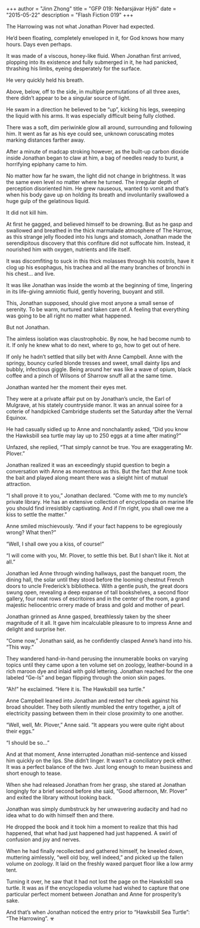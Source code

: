 +++
author = "Jinn Zhong"
title = "GFP 019: Neðarsjávar Hýði"
date = "2015-05-22"
description = "Flash Fiction 019"
+++

The Harrowing was not what Jonathan Plover had expected.

He’d been floating, completely enveloped in it, for God knows how many hours. Days even perhaps.

It was made of a viscous, honey-like fluid. When Jonathan first arrived, plopping into its existence and fully submerged in it, he had panicked, thrashing his limbs, eyeing desperately for the surface.

He very quickly held his breath.

Above, below, off to the side, in multiple permutations of all three axes, there didn’t appear to be a singular source of light. 

He swam in a direction he believed to be “up”, kicking his legs, sweeping the liquid with his arms. It was especially difficult being fully clothed.

There was a soft, dim periwinkle glow all around, surrounding and following him. It went as far as his eye could see, unknown coruscating motes marking distances farther away.

After a minute of madcap stroking however, as the built-up carbon dioxide inside Jonathan began to claw at him, a bag of needles ready to burst, a horrifying epiphany came to him. 

No matter how far he swam, the light did not change in brightness. It was the same even level no matter where he turned. The irregular depth of perception disoriented him. He grew nauseous, wanted to vomit and that’s when his body gave up on holding its breath and involuntarily swallowed a huge gulp of the gelatinous liquid.

It did not kill him. 

At first he gagged, and believed himself to be drowning. But as he gasp and swallowed and breathed in the thick marmalade atmosphere of The Harrow, as this strange jelly flooded into his lungs and stomach, Jonathan made the serendipitous discovery that this confiture did not suffocate him. Instead, it nourished him with oxygen, nutrients and life itself.

It was discomfiting to suck in this thick molasses through his nostrils, have it clog up his esophagus, his trachea and all the many branches of bronchi in his chest... and live.

It was like Jonathan was inside the womb at the beginning of time, lingering in its life-giving amniotic fluid, gently hovering, buoyant and still.

This, Jonathan supposed, should give most anyone a small sense of serenity. To be warm, nurtured and taken care of. A feeling that everything was going to be all right no matter what happened.

But not Jonathan.

The aimless isolation was claustrophobic. By now, he had become numb to it. If only he knew what to do next, where to go, how to get out of here.

If only he hadn’t settled that silly bet with Anne Campbell. Anne with the springy, bouncy curled blonde tresses and sweet, small dainty lips and bubbly, infectious giggle. Being around her was like a wave of opium, black coffee and a pinch of Wilsons of Sharrow snuff all at the same time.

Jonathan wanted her the moment their eyes met.

They were at a private affair put on by Jonathan’s uncle, the Earl of Mulgrave, at his stately countryside manor. It was an annual soiree for a coterie of handpicked Cambridge students set the Saturday after the Vernal Equinox.

He had casually sidled up to Anne and nonchalantly asked, “Did you know the Hawksbill sea turtle may lay up to 250 eggs at a time after mating?”

Unfazed, she replied, “That simply cannot be true. You are exaggerating Mr. Plover.”

Jonathan realized it was an exceedingly stupid question to begin a conversation with Anne as momentous as this. But the fact that Anne took the bait and played along meant there was a sleight hint of mutual attraction.

“I shall prove it to you,” Jonathan declared. “Come with me to my nuncle’s private library. He has an extensive collection of encyclopedia on marine life you should find irresistibly captivating. And if I’m right, you shall owe me a kiss to settle the matter.”

Anne smiled mischievously. “And if your fact happens to be egregiously wrong? What then?”

“Well, I shall owe you a kiss, of course!”

“I will come with you, Mr. Plover, to settle this bet. But I shan’t like it. Not at all.”

Jonathan led Anne through winding hallways, past the banquet room, the dining hall, the solar until they stood before the looming chestnut French doors to uncle Frederick’s bibliotheca. With a gentle push, the great doors swung open, revealing a deep expanse of tall bookshelves, a second floor gallery, four neat rows of escritoires and in the center of the room, a grand majestic heliocentric orrery made of brass and gold and mother of pearl. 

Jonathan grinned as Anne gasped, breathlessly taken by the sheer magnitude of it all. It gave him incalculable pleasure to to impress Anne and delight and surprise her.

“Come now,” Jonathan said, as he confidently clasped Anne’s hand into his. “This way.”

They wandered hand-in-hand perusing the innumerable books on varying topics until they came upon a ten volume set on zoology, leather-bound in a rich maroon dye and inlaid with gold lettering. Jonathan reached for the one labeled “Ge-Is” and began flipping through the onion skin pages.

“Ah!” he exclaimed. “Here it is. The Hawksbill sea turtle.”

Anne Campbell leaned into Jonathan and rested her cheek against his broad shoulder. They both silently mumbled the entry together, a jolt of electricity passing between them in their close proximity to one another.

“Well, well, Mr. Plover,” Anne said. “It appears you were quite right about their eggs.”

“I should be so...”

And at that moment, Anne interrupted Jonathan mid-sentence and kissed him quickly on the lips. She didn’t linger. It wasn’t a conciliatory peck either. It was a perfect balance of the two. Just long enough to mean business and short enough to tease.

When she had released Jonathan from her grasp, she stared at Jonathan longingly for a brief second before she said, “Good afternoon, Mr. Plover” and exited the library without looking back.

Jonathan was simply dumbstruck by her unwavering audacity and had no idea what to do with himself then and there. 

He dropped the book and it took him a moment to realize that this had happened, that what had just happened had just happened. A swirl of confusion and joy and nerves.

When he had finally recollected and gathered himself, he kneeled down, muttering aimlessly, “well old boy, well indeed,” and picked up the fallen volume on zoology. It laid on the freshly waxed parquet  floor like a low army tent.

Turning it over, he saw that it had not lost the page on the Hawksbill sea turtle. It was as if the encyclopedia volume had wished to capture that one particular perfect moment between Jonathan and Anne for prosperity’s sake.

And that’s when Jonathan noticed the entry prior to “Hawksbill Sea Turtle”: “The Harrowing”. ☣
